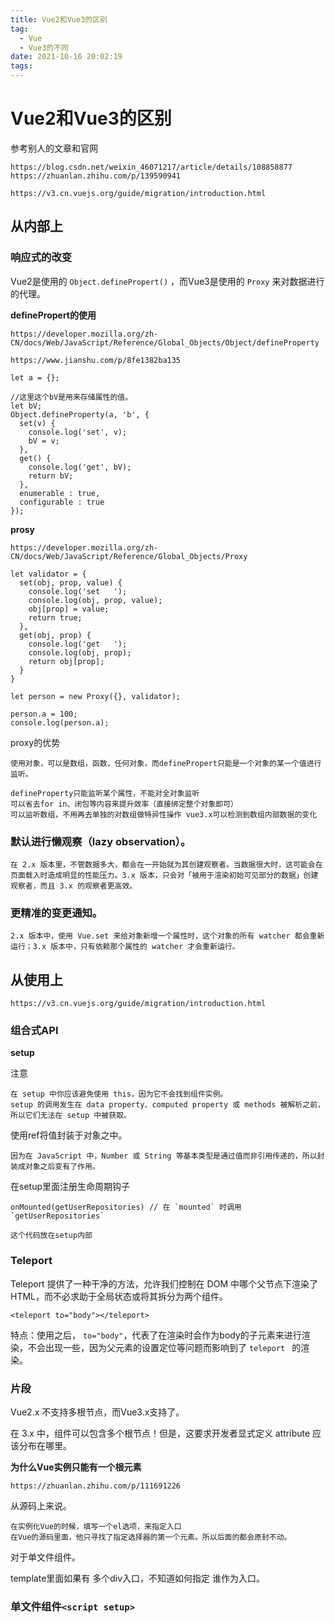 ```yaml
---
title: Vue2和Vue3的区别
tag:
  - Vue
  - Vue3的不同
date: 2021-10-16 20:02:19
tags:
---
```





# Vue2和Vue3的区别

参考别人的文章和官网

```
https://blog.csdn.net/weixin_46071217/article/details/108858877
https://zhuanlan.zhihu.com/p/139590941

https://v3.cn.vuejs.org/guide/migration/introduction.html
```



## 从内部上



### 响应式的改变

Vue2是使用的 `Object.definePropert()` ，而Vue3是使用的 `Proxy` 来对数据进行的代理。

**definePropert的使用**

```
https://developer.mozilla.org/zh-CN/docs/Web/JavaScript/Reference/Global_Objects/Object/defineProperty
```

```
https://www.jianshu.com/p/8fe1382ba135
```

```
let a = {};

//这里这个bV是用来存储属性的值。
let bV;
Object.defineProperty(a, 'b', {
  set(v) {
    console.log('set', v);
    bV = v;
  },
  get() {
    console.log('get', bV);
    return bV;
  },
  enumerable : true,
  configurable : true
});
```

**prosy**

```
https://developer.mozilla.org/zh-CN/docs/Web/JavaScript/Reference/Global_Objects/Proxy
```

```
let validator = {
  set(obj, prop, value) {
    console.log('set   ');
    console.log(obj, prop, value);
    obj[prop] = value;
    return true;
  },
  get(obj, prop) {
    console.log('get   ');
    console.log(obj, prop);
    return obj[prop];
  }
}

let person = new Proxy({}, validator);

person.a = 100;
console.log(person.a);
```

proxy的优势

```
使用对象，可以是数组，函数，任何对象，而definePropert只能是一个对象的某一个值进行监听。

defineProperty只能监听某个属性，不能对全对象监听
可以省去for in、闭包等内容来提升效率（直接绑定整个对象即可）
可以监听数组，不用再去单独的对数组做特异性操作 vue3.x可以检测到数组内部数据的变化
```



### 默认进行懒观察（lazy observation）。

```
在 2.x 版本里，不管数据多大，都会在一开始就为其创建观察者。当数据很大时，这可能会在页面载入时造成明显的性能压力。3.x 版本，只会对「被用于渲染初始可见部分的数据」创建观察者，而且 3.x 的观察者更高效。
```



### 更精准的变更通知。

```
2.x 版本中，使用 Vue.set 来给对象新增一个属性时，这个对象的所有 watcher 都会重新运行；3.x 版本中，只有依赖那个属性的 watcher 才会重新运行。
```



## 从使用上

```
https://v3.cn.vuejs.org/guide/migration/introduction.html
```



### 组合式API

**setup**

注意

```
在 setup 中你应该避免使用 this，因为它不会找到组件实例。
setup 的调用发生在 data property、computed property 或 methods 被解析之前，所以它们无法在 setup 中被获取。
```

使用ref将值封装于对象之中。

```
因为在 JavaScript 中，Number 或 String 等基本类型是通过值而非引用传递的，所以封装成对象之后变有了作用。
```

在setup里面注册生命周期钩子

```
onMounted(getUserRepositories) // 在 `mounted` 时调用 `getUserRepositories`

这个代码放在setup内部
```



### Teleport

Teleport 提供了一种干净的方法，允许我们控制在 DOM 中哪个父节点下渲染了 HTML，而不必求助于全局状态或将其拆分为两个组件。

```
<teleport to="body"></teleport>
```

特点：使用之后， `to="body"`，代表了在渲染时会作为body的子元素来进行渲染，不会出现一些，因为父元素的设置定位等问题而影响到了 `teleport ` 的渲染。



### 片段

Vue2.x 不支持多根节点，而Vue3.x支持了。

在 3.x 中，组件可以包含多个根节点！但是，这要求开发者显式定义 attribute 应该分布在哪里。



**为什么Vue实例只能有一个根元素**

```
https://zhuanlan.zhihu.com/p/111691226
```

从源码上来说。

```
在实例化Vue的时候，填写一个el选项，来指定入口
在Vue的源码里面，他只寻找了指定选择器的第一个元素。所以后面的都会原封不动。
```

对于单文件组件。

template里面如果有 多个div入口，不知道如何指定 谁作为入口。



### 单文件组件`<script setup>`



<script setup> 是在单文件组件 (SFC) 中使用组合式 API 的编译时语法糖。相比于普通的 <script> 语法，它具有更多优势：
	更少的样板内容，更简洁的代码。
    能够使用纯 Typescript 声明 props 和抛出事件。
    更好的运行时性能 (其模板会被编译成与其同一作用域的渲染函数，没有任何的中间代理)。
    更好的 IDE 类型推断性能 (减少语言服务器从代码中抽离类型的工作)。



```
里面的代码会被编译成组件 setup() 函数的内容。这意味着与普通的 <script> 只在组件被首次引入的时候执行一次不同，<script setup> 中的代码会在每次组件实例被创建的时候执行。
```



**限制：没有 Src 导入**

```
由于模块执行语义的差异，`<script setup>` 中的代码依赖单文件组件的上下文。当将其移动到外部的 `.js` 或者 `.ts` 文件中的时候，对于开发者和工具来说都会感到混乱。因而 **`<script setup>`** 不能和 `src` attribute 一起使用。
```



### 状态驱动的动态 CSS

单文件组件的 `<style>` 标签可以通过 `v-bind` 这一 CSS 函数将 CSS 的值关联到动态的组件状态上：



```
script 
	export default
		data() {
			return {
				color: 'red'
			}
		}


<style>
.text {
  color: v-bind(color);
}
</style>
```



### Suspense**新增**

Suspense 是一个试验性的新特性，其 API 可能随时会发生变动。特此声明，以便社区能够为当前的实现提供反馈。

生产环境请勿使用。

```
	在正确渲染组件之前进行一些异步请求是很常见的事。组件通常会在本地处理这种逻辑，绝大多数情况下这是非常完美的做法。
	该 `<suspense>` 组件提供了另一个方案，允许将等待过程提升到组件树中处理，而不是在单个组件中。
```

